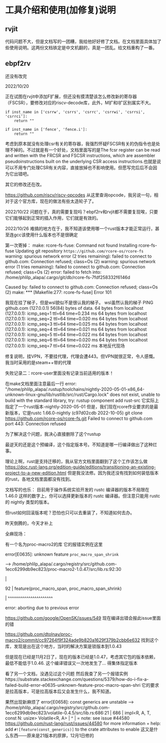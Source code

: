 # 工具介绍和使用(加修复)说明

## rvjit

代码问题不大，但是文档写的一团糟，我给他好好修了文档。在文档里面具体加了些使用说明。这两份文档铁定是中文机翻的，真是一团乱。给文档重构了一番。

## ebpf2rv

还没有改完

2022/10/20

正在试图在rvjit中添加F扩展，但还没有摸清楚该怎么修改新的寄存器（FSCSR），要修改对应的riscv-decode库，此外，M扩和I扩区别属实不大。

    if inst_name in ['csrrw', 'csrrs', 'csrrc', 'csrrwi', 'csrrsi', 'csrrci']:
        return ""

    if inst_name in ['fence', 'fence.i']:
        return ""

考虑到原本就没有处理csr有关的寄存器，我强烈怀疑FSCSR有关的伪指令也是处理不掉的。不过就是有一个好处，文档里面写的是The fcsr register can be read and written with the FRCSR and FSCSR instructions, which are assembler pseudoinstructions built on the underlying CSR access instructions.也就是说可以不用专门处理CSR有关内容，直接放掉也不影响使用。但愿写完后后不会因为它出错吧。

其它的修改还在改。

https://github.com/riscv/riscv-opcodes
从这里查询opcode，我另说一句，相对于这个官方库，现在的做法有些太造轮子了。


2022/10/22
问题在于，真的需要复现吗？ebpf2rv和rvjit都不需要复现唉，只要它们能够起到正常的插入作用，它们就是有效的。

2022/10/26
难搞的地方在于，我不知道该使用哪一个rust版本才能正常运行，甚至连gcc该使用什么版本也不是很确定

第一次寄掉：
make: rcore-fs-fuse: Command not found
Installing rcore-fs-fuse
    Updating git repository `https://github.com/rcore-os/rcore-fs`
warning: spurious network error (2 tries remaining): failed to connect to github.com: Connection refused; class=Os (2)
warning: spurious network error (1 tries remaining): failed to connect to github.com: Connection refused; class=Os (2)
error: failed to fetch into: /home/phlilp_alapa/.cargo/git/db/rcore-fs-7fdf258332f6146d

Caused by:
  failed to connect to github.com: Connection refused; class=Os (2)
make: *** [Makefile:277: rcore-fs-fuse] Error 101

我现在挂了梯子，但是wsl貌似不是很认我的梯子。
wsl虽然认我的梯子
PING github.com (127.0.0.1) 56(84) bytes of data.
64 bytes from localhost (127.0.0.1): icmp_seq=1 ttl=64 time=0.234 ms
64 bytes from localhost (127.0.0.1): icmp_seq=2 ttl=64 time=0.020 ms
64 bytes from localhost (127.0.0.1): icmp_seq=3 ttl=64 time=0.025 ms
64 bytes from localhost (127.0.0.1): icmp_seq=4 ttl=64 time=0.021 ms
64 bytes from localhost (127.0.0.1): icmp_seq=5 ttl=64 time=0.022 ms
64 bytes from localhost (127.0.0.1): icmp_seq=6 ttl=64 time=0.020 ms
64 bytes from localhost (127.0.0.1): icmp_seq=7 ttl=64 time=0.022 ms
本地反代现场

修复说明，挂VPN，不要挂代理，代理会遭443。但VPN就很正常，令人感慨。
我当时采用的是steam++带的代理

失败记录二：rcore-user里面没有记录当前适用的版本！

在make文档里面注意最后一行
error: "/home/phlilp_alapa/.rustup/toolchains/nightly-2020-05-01-x86_64-unknown-linux-gnu/lib/rustlib/src/rust/Cargo.lock" does not exist, unable to build with the standard library, try:
        rustup component add rust-src
它实际上指定了一个rust版本-nightly-2020-05-01
但是，我们现在rcore作业要求的是最新版本，它是rustc 1.66.0-nightly (c97d02cdb 2022-10-05)
git clone https://github.com/rcore-os/rcore-fs.git
Failed to connect to github.com port 443: Connection refused

为了解决这个问题，我决心直接删除了这个rustup

最逆天的还是这个预编译，这个指定版本号。不知道是哪一行编译做出了这种烂事。

理论上啊，rust是支持迁移的，我从官方文档里面翻到了这个工作该怎么做
https://doc.rust-lang.org/edition-guide/editions/transitioning-an-existing-project-to-a-new-edition.html
但是我没法修。因为我还没有找到如何装低版本的rust，各地文档里面都没有找到。

文档写的也乐：
目前用于操作系统实验开发的 rustc 编译器的版本不局限在 1.46.0 这样的数字上，你可以选择更新版本的 rustc 编译器。但注意只能用 rustc 的 nightly 类型的版本。

但rust如何回滚版本呢？恐怕也只可以去重装了，不知道如何去办。


昨天倒腾的，今天才补上

全麻现场：

有一个名为proc-macro2的库
它的报错实例在这里

error[E0635]: unknown feature `proc_macro_span_shrink`

  --> /home/phlilp_alapa/.cargo/registry/src/github.com-1ecc6299db9ec823/proc-macro2-1.0.47/src/lib.rs:92:30
  
   |
   
92 |     feature(proc_macro_span, proc_macro_span_shrink)

   |                              ^^^^^^^^^^^^^^^^^^^^^^

error: aborting due to previous error

https://github.com/google/OpenSK/issues/549
现在编译出错会报此issue里面的错

https://github.com/dtolnay/proc-macro2/commit/cc97264f9f324ade9b820a1629f379b2cbb6e632
找到这个库，发现是出在这个地方，当时的解决方案是锁版本到1.0.43

但是现在已经是11月2日了，现在的版本已经是1.0.47，考虑其它包的版本依赖，最低不能低于1.0.46.
这个编译错误又一次地发生了...
得集体指定版本

看了另一个文档，没遇见过这个问题
然后我查了另一个报错实例https://substrate.stackexchange.com/questions/5379/how-do-i-fix-a-failed-build-error-e0635-unknown-feature-proc-macro-span-shri
它的要求是拉高版本，可是拉高版本后又会发生什么，我不知道。

果然出现新麻烦了
error[E0658]: const generics are unstable
   --> /home/phlilp_alapa/.cargo/registry/src/github.com-1ecc6299db9ec823/volatile-0.4.5/src/lib.rs:686:21
    |
686 | impl<R, A, T, const N: usize> Volatile<R, A>
    |                     ^
    |
    = note: see issue #44580 <https://github.com/rust-lang/rust/issues/44580> for more information
    = help: add `#![feature(const_generics)]` to the crate attributes to enable
   这又是什么东西——原来是21版本的原罪，12月1日修的
